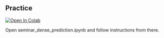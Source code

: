 
## Practice

[![Open In Colab](https://colab.research.google.com/assets/colab-badge.svg)](https://colab.research.google.com/github/yandexdataschool/Practical_DL/blob/spring21/seminar05-dense_prediction/seminar_dense_prediction.ipynb)

Open seminar_dense_prediction.ipynb and follow instructions from there.



